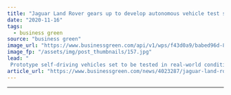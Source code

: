 ```yaml
---
title: "Jaguar Land Rover gears up to develop autonomous vehicle test site"
date: "2020-11-16"
tags: 
  - business green
source: "business green"
image_url: "https://www.businessgreen.com/api/v1/wps/f43d0a9/babed96d-8b52-4abe-a40c-8c97ebe5760e/4/JLR-Autonomous-185x114.jpg"
image_fp: "/assets/img/post_thumbnails/157.jpg"
lead: "
 Prototype self-driving vehicles set to be tested in real-world conditions at the Future Mobility Campus Ireland in County Clare ..."
article_url: "https://www.businessgreen.com/news/4023287/jaguar-land-rover-gears-develop-autonomous-vehicle-test-site"
---
```


---

